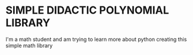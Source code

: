 # SIMPLE DIDACTIC POLYNOMIAL LIBRARY
I'm a math student and am trying to learn more about python creating this simple math library
